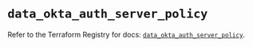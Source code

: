 # `data_okta_auth_server_policy`

Refer to the Terraform Registry for docs: [`data_okta_auth_server_policy`](https://registry.terraform.io/providers/okta/okta/4.13.1/docs/data-sources/auth_server_policy).
